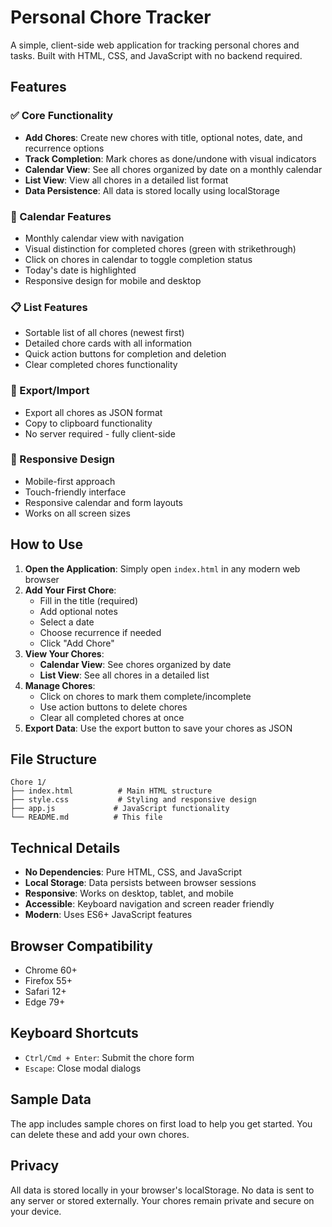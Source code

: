 # Personal Chore Tracker

A simple, client-side web application for tracking personal chores and tasks. Built with HTML, CSS, and JavaScript with no backend required.

## Features

### ✅ Core Functionality
- **Add Chores**: Create new chores with title, optional notes, date, and recurrence options
- **Track Completion**: Mark chores as done/undone with visual indicators
- **Calendar View**: See all chores organized by date on a monthly calendar
- **List View**: View all chores in a detailed list format
- **Data Persistence**: All data is stored locally using localStorage

### 📅 Calendar Features
- Monthly calendar view with navigation
- Visual distinction for completed chores (green with strikethrough)
- Click on chores in calendar to toggle completion status
- Today's date is highlighted
- Responsive design for mobile and desktop

### 📋 List Features
- Sortable list of all chores (newest first)
- Detailed chore cards with all information
- Quick action buttons for completion and deletion
- Clear completed chores functionality

### 💾 Export/Import
- Export all chores as JSON format
- Copy to clipboard functionality
- No server required - fully client-side

### 📱 Responsive Design
- Mobile-first approach
- Touch-friendly interface
- Responsive calendar and form layouts
- Works on all screen sizes

## How to Use

1. **Open the Application**: Simply open `index.html` in any modern web browser
2. **Add Your First Chore**: 
   - Fill in the title (required)
   - Add optional notes
   - Select a date
   - Choose recurrence if needed
   - Click "Add Chore"
3. **View Your Chores**:
   - **Calendar View**: See chores organized by date
   - **List View**: See all chores in a detailed list
4. **Manage Chores**:
   - Click on chores to mark them complete/incomplete
   - Use action buttons to delete chores
   - Clear all completed chores at once
5. **Export Data**: Use the export button to save your chores as JSON

## File Structure

```
Chore 1/
├── index.html          # Main HTML structure
├── style.css           # Styling and responsive design
├── app.js             # JavaScript functionality
└── README.md          # This file
```

## Technical Details

- **No Dependencies**: Pure HTML, CSS, and JavaScript
- **Local Storage**: Data persists between browser sessions
- **Responsive**: Works on desktop, tablet, and mobile
- **Accessible**: Keyboard navigation and screen reader friendly
- **Modern**: Uses ES6+ JavaScript features

## Browser Compatibility

- Chrome 60+
- Firefox 55+
- Safari 12+
- Edge 79+

## Keyboard Shortcuts

- `Ctrl/Cmd + Enter`: Submit the chore form
- `Escape`: Close modal dialogs

## Sample Data

The app includes sample chores on first load to help you get started. You can delete these and add your own chores.

## Privacy

All data is stored locally in your browser's localStorage. No data is sent to any server or stored externally. Your chores remain private and secure on your device.
